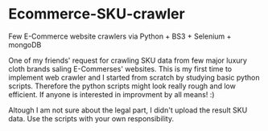 # Ecommerce-SKU-crawler
Few E-Commerce website crawlers via Python + BS3 + Selenium + mongoDB

One of my friends' request for crawling SKU data from few major luxury cloth brands saling E-Commerses' websites.
This is my first time to implement web crawler and I started from scratch by studying basic python scripts.
Therefore the python scripts might look really rough and low efficient. If anyone is interested in improvment by all means! :)

Altough I am not sure about the legal part, I didn't upload the result SKU data. Use the scripts with your own responsibility.
